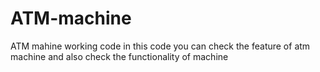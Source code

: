 # ATM-machine
ATM mahine working code 
in this code you can check the feature of atm machine and also check the functionality of machine
